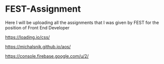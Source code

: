 # FEST-Assignment
Here I will be uploading all the assignments that I was given by FEST for the position of Front End Developer

https://loading.io/css/

https://michalsnik.github.io/aos/

https://console.firebase.google.com/u/2/